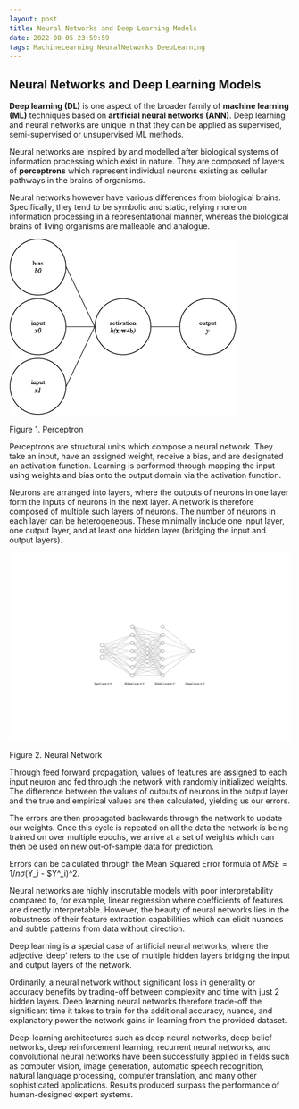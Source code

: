 ```yaml
---
layout: post
title: Neural Networks and Deep Learning Models
date: 2022-08-05 23:59:59
tags: MachineLearning NeuralNetworks DeepLearning
---
```

## Neural Networks and Deep Learning Models
**Deep learning (DL)** is one aspect of the broader family of  **machine learning (ML)** techniques based on **artificial neural networks (ANN)**. Deep learning and neural networks are unique in that they can be applied as supervised, semi-supervised or unsupervised ML methods.

Neural networks are inspired by and modelled after biological systems of information processing which exist in nature. They are composed of layers of **perceptrons** which represent individual neurons existing as cellular pathways in the brains of organisms.

Neural networks however have various differences from biological brains. Specifically, they tend to be symbolic and static, relying more on information processing in a representational manner, whereas the biological brains of living organisms are malleable and analogue.

![Perceptron](/docs/assets/images/perceptron.PNG)

Figure 1. Perceptron

Perceptrons are structural units which compose a neural network. They take an input, have an assigned weight, receive a bias, and are designated an activation function. Learning is performed through mapping the input using weights and bias onto the output domain via the activation function.

Neurons are arranged into layers, where the outputs of neurons in one layer form the inputs of neurons in the next layer. A network is therefore composed of multiple such layers of neurons. The number of neurons in each layer can be heterogeneous. These minimally include one input layer, one output layer, and at least one hidden layer (bridging the input and output layers).

![Neural Network](/docs/assets/images/nn.PNG)

Figure 2. Neural Network

Through feed forward propagation, values of features are assigned to each input neuron and fed through the network with randomly initialized weights. The difference between the values of outputs of neurons in the output layer and the true and empirical values are then calculated, yielding us our errors.

The errors are then propagated backwards through the network to update our weights. Once this cycle is repeated on all the data the network is being trained on over multiple epochs, we arrive at a set of weights which can then be used on new out-of-sample data for prediction.

Errors can be calculated through the Mean Squared Error formula of $MSE=1/n \sigma ($Y_i - $Y^_i)^2.

Neural networks are highly inscrutable models with poor interpretability compared to, for example, linear regression where coefficients of features are directly interpretable. However, the beauty of neural networks lies in the robustness of their feature extraction capabilities which can elicit nuances and subtle patterns from data without direction.

Deep learning is a special case of artificial neural networks, where the adjective ‘deep’ refers to the use of multiple hidden layers bridging the input and output layers of the network.

Ordinarily, a neural network without significant loss in generality or accuracy benefits by trading-off between complexity and time with just 2 hidden layers. Deep learning neural networks therefore trade-off the significant time it takes to train for the additional accuracy, nuance, and explanatory power the network gains in learning from the provided dataset.

Deep-learning architectures such as deep neural networks, deep belief networks, deep reinforcement learning, recurrent neural networks, and convolutional neural networks have been successfully applied in fields such as computer vision, image generation, automatic speech recognition, natural language processing, computer translation, and many other sophisticated applications. Results produced surpass the performance of human-designed expert systems.
